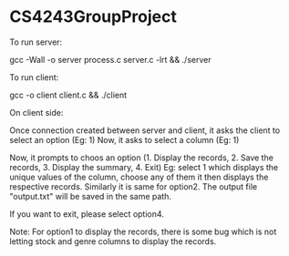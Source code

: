 # CS4243GroupProject


To run server:

gcc -Wall -o server process.c server.c -lrt && ./server

To run client:

gcc -o client client.c && ./client

On client side:

Once connection created between server and client, it asks the client to select an option (Eg: 1)
Now, it asks to select a column (Eg: 1)

Now, it prompts to choos an option (1. Display the records, 2. Save the records, 3. Display the summary, 4. Exit)
Eg: select 1 which displays the unique values of the column, choose any of them it then displays the respective records. Similarly it is same for option2. The output file "output.txt" will be saved in the same path.

If you want to exit, please select option4.

Note: For option1 to display the records, there is some bug which is not letting stock and genre columns to display the records.



